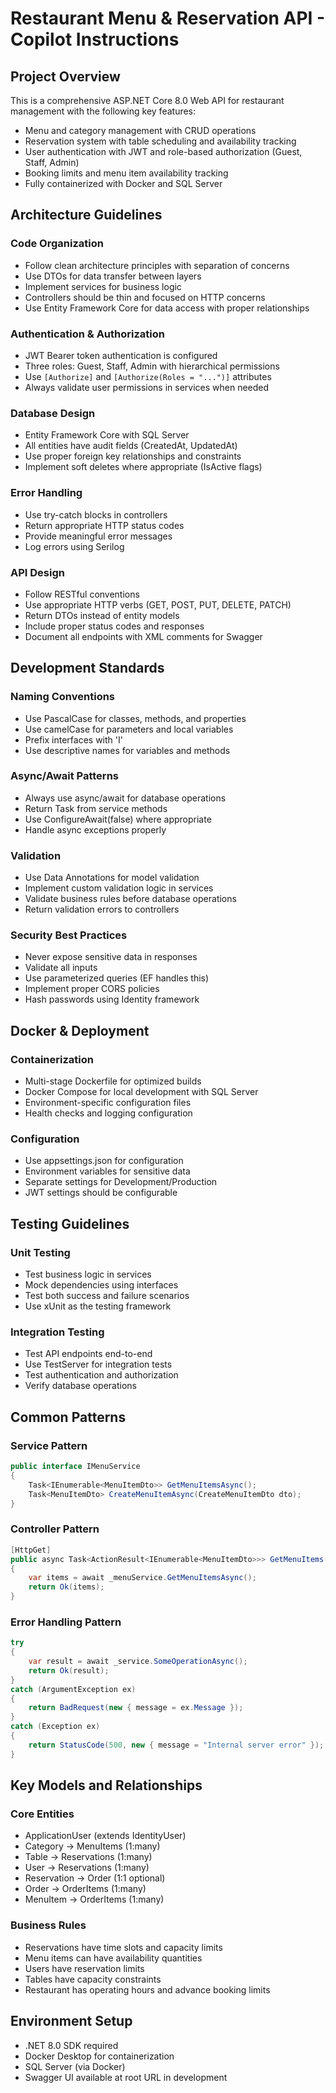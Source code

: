 <!-- Use this file to provide workspace-specific custom instructions to Copilot. For more details, visit https://code.visualstudio.com/docs/copilot/copilot-customization#_use-a-githubcopilotinstructionsmd-file -->

# Restaurant Menu & Reservation API - Copilot Instructions

## Project Overview
This is a comprehensive ASP.NET Core 8.0 Web API for restaurant management with the following key features:
- Menu and category management with CRUD operations
- Reservation system with table scheduling and availability tracking
- User authentication with JWT and role-based authorization (Guest, Staff, Admin)
- Booking limits and menu item availability tracking
- Fully containerized with Docker and SQL Server

## Architecture Guidelines

### Code Organization
- Follow clean architecture principles with separation of concerns
- Use DTOs for data transfer between layers
- Implement services for business logic
- Controllers should be thin and focused on HTTP concerns
- Use Entity Framework Core for data access with proper relationships

### Authentication & Authorization
- JWT Bearer token authentication is configured
- Three roles: Guest, Staff, Admin with hierarchical permissions
- Use `[Authorize]` and `[Authorize(Roles = "...")]` attributes
- Always validate user permissions in services when needed

### Database Design
- Entity Framework Core with SQL Server
- All entities have audit fields (CreatedAt, UpdatedAt)
- Use proper foreign key relationships and constraints
- Implement soft deletes where appropriate (IsActive flags)

### Error Handling
- Use try-catch blocks in controllers
- Return appropriate HTTP status codes
- Provide meaningful error messages
- Log errors using Serilog

### API Design
- Follow RESTful conventions
- Use appropriate HTTP verbs (GET, POST, PUT, DELETE, PATCH)
- Return DTOs instead of entity models
- Include proper status codes and responses
- Document all endpoints with XML comments for Swagger

## Development Standards

### Naming Conventions
- Use PascalCase for classes, methods, and properties
- Use camelCase for parameters and local variables
- Prefix interfaces with 'I'
- Use descriptive names for variables and methods

### Async/Await Patterns
- Always use async/await for database operations
- Return Task<T> from service methods
- Use ConfigureAwait(false) where appropriate
- Handle async exceptions properly

### Validation
- Use Data Annotations for model validation
- Implement custom validation logic in services
- Validate business rules before database operations
- Return validation errors to controllers

### Security Best Practices
- Never expose sensitive data in responses
- Validate all inputs
- Use parameterized queries (EF handles this)
- Implement proper CORS policies
- Hash passwords using Identity framework

## Docker & Deployment

### Containerization
- Multi-stage Dockerfile for optimized builds
- Docker Compose for local development with SQL Server
- Environment-specific configuration files
- Health checks and logging configuration

### Configuration
- Use appsettings.json for configuration
- Environment variables for sensitive data
- Separate settings for Development/Production
- JWT settings should be configurable

## Testing Guidelines

### Unit Testing
- Test business logic in services
- Mock dependencies using interfaces
- Test both success and failure scenarios
- Use xUnit as the testing framework

### Integration Testing
- Test API endpoints end-to-end
- Use TestServer for integration tests
- Test authentication and authorization
- Verify database operations

## Common Patterns

### Service Pattern
```csharp
public interface IMenuService
{
    Task<IEnumerable<MenuItemDto>> GetMenuItemsAsync();
    Task<MenuItemDto> CreateMenuItemAsync(CreateMenuItemDto dto);
}
```

### Controller Pattern
```csharp
[HttpGet]
public async Task<ActionResult<IEnumerable<MenuItemDto>>> GetMenuItems()
{
    var items = await _menuService.GetMenuItemsAsync();
    return Ok(items);
}
```

### Error Handling Pattern
```csharp
try
{
    var result = await _service.SomeOperationAsync();
    return Ok(result);
}
catch (ArgumentException ex)
{
    return BadRequest(new { message = ex.Message });
}
catch (Exception ex)
{
    return StatusCode(500, new { message = "Internal server error" });
}
```

## Key Models and Relationships

### Core Entities
- ApplicationUser (extends IdentityUser)
- Category -> MenuItems (1:many)
- Table -> Reservations (1:many)
- User -> Reservations (1:many)
- Reservation -> Order (1:1 optional)
- Order -> OrderItems (1:many)
- MenuItem -> OrderItems (1:many)

### Business Rules
- Reservations have time slots and capacity limits
- Menu items can have availability quantities
- Users have reservation limits
- Tables have capacity constraints
- Restaurant has operating hours and advance booking limits

## Environment Setup
- .NET 8.0 SDK required
- Docker Desktop for containerization
- SQL Server (via Docker)
- Swagger UI available at root URL in development
